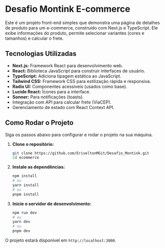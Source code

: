 # Desafio Montink E-commerce

Este é um projeto front-end simples que demonstra uma página de detalhes de produto para um e-commerce, construído com Next.js e TypeScript. Ele exibe informações do produto, permite selecionar variantes (cores e tamanhos) e calcular o frete.

## Tecnologias Utilizadas

* **Next.js:** Framework React para desenvolvimento web.
* **React:** Biblioteca JavaScript para construir interfaces de usuário.
* **TypeScript:** Adiciona tipagem estática ao JavaScript.
* **Tailwind CSS:** Framework CSS para estilização rápida e responsiva.
* **Radix UI:** Componentes acessíveis (usados como base).
* **Lucide React:** Ícones para a interface.
* **Sonner:** Para notificações (toasts).
* Integração com API para calcular frete (ViaCEP).
* Gerenciamento de estado com React Context API.

## Como Rodar o Projeto

Siga os passos abaixo para configurar e rodar o projeto na sua máquina.

1.  **Clone o repositório:**

    ```bash
    git clone https://github.com/EriveltonMGit/Desafio_Montink.git
    cd ecommerce
    ```

2.  **Instale as dependências:**

    ```bash
    npm install
    # ou
    yarn install
    # ou
    pnpm install
    ```

3.  **Inicie o servidor de desenvolvimento:**

    ```bash
    npm run dev
    # ou
    yarn dev
    # ou
    pnpm dev
    ```

O projeto estará disponível em `http://localhost:3000`.
